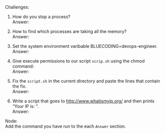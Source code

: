 Challenges:


1. How do you stop a process?\
Answer: 

1. How to find which processes are taking all the memory?\
Answer: 

2. Set the system environment varibable BLUECODING=devops-engineer.\
Answer:

3. Give execute permissions to our script `scrip.sh` using the chmod command:\
Answer:

4. Fix the `script.sh` in the current directory and paste the lines that contain the fix.\
Answer: 

5. Write a script that goes to http://www.whatismyip.org/ and then prints “Your IP is: <Result from site>”.\
Answer:

Node:\
    Add the command you have run to the each `Answer` section.